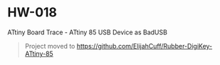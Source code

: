 # HW-018
ATtiny Board Trace - ATtiny 85  USB Device as BadUSB   
> Project moved to https://github.com/ElijahCuff/Rubber-DigiKey-ATtiny-85
